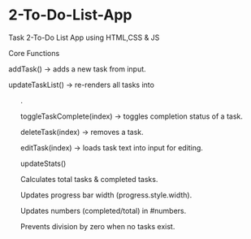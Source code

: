 # 2-To-Do-List-App
Task 2-To-Do List App using HTML,CSS &amp; JS

Core Functions

addTask() → adds a new task from input.

updateTaskList() → re-renders all tasks into <ul>.

toggleTaskComplete(index) → toggles completion status of a task.

deleteTask(index) → removes a task.

editTask(index) → loads task text into input for editing.

updateStats()

Calculates total tasks & completed tasks.

Updates progress bar width (progress.style.width).

Updates numbers (completed/total) in #numbers.

Prevents division by zero when no tasks exist.
